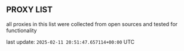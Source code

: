 ## PROXY LIST

all proxies in this list were collected from open sources and tested for functionality

last update: `2025-02-11 20:51:47.657114+00:00` UTC